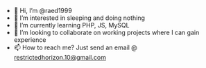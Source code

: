 - 👋 Hi, I’m @raed1999
- 👀 I’m interested in sleeping and doing nothing
- 🌱 I’m currently learning PHP, JS, MySQL
- 💞️ I’m looking to collaborate on working projects where I can gain experience
- 📫 How to reach me? Just send an email @ restrictedhorizon.10@gmail.com

<!---
raed1999/raed1999 is a ✨ special ✨ repository because its `README.md` (this file) appears on your GitHub profile.
You can click the Preview link to take a look at your changes.
--->
